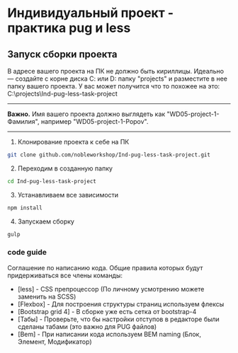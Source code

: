 ﻿# Индивидуальный проект - практика pug и less

## Запуск сборки проекта
В адресе вашего проекта на ПК не должно быть кириллицы. Идеально — создайте с корне диска С: или D: папку "projects" и разместите в нее папку вашего проекта. У вас может получится что то похожее на это: C:\projects\Ind-pug-less-task-project

----

**Важно.** Имя вашего проекта должно выглядеть как "WD05-project-1-Фамилия", например "WD05-project-1-Popov".

----

1. Клонирование проекта к себе на ПК               
```sh
git clone github.com/nobleworkshop/Ind-pug-less-task-project.git
```

2. Переходим в созданную папку
```sh
cd Ind-pug-less-task-project
```

3. Устанавливаем все зависимости
```sh
npm install
```

4. Запускаем сборку
```sh
gulp
```


### code guide

Соглашение по написанию кода. Общие правила которых будут придерживаться все члены команды:

* [less] - CSS препроцессор (По личному усмотрению можете заменить на SCSS)
* [Flexbox] - Для построения структуры страниц используем флексы
* [Bootstrap grid 4] - В сборке уже есть сетка от bootstrap-4
* [Табы] - Проверьте, что бы настройки отступов в редакторе были сделаны табами (это важно для PUG файлов)
* [Bem] - При написании кода используем BEM naming (Блок, Элемент, Модификатор)